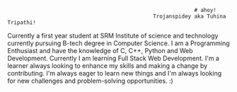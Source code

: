                                                                # ahoy!
                                                  Trojanspidey aka Tuhina Tripathi!
Currently a first year student at SRM Institute of science and technology currently pursuing B-tech degree in Computer Science.
I am a Programming Enthusiast and have the knowledge of C, C++, Python and Web Development. 
Currently I am learning Full Stack Web Development.
I'm a learner always looking to enhance my skills and making a change by contributing.
I'm always eager to learn new things and I'm always looking for new challenges and problem-solving opportunities. :)

